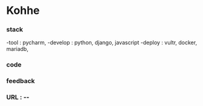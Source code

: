 # Kohhe

### stack 
-tool : pycharm,
-develop : python, django, javascript
-deploy : vultr, docker, mariadb,

### code

### feedback

### URL : -- 




